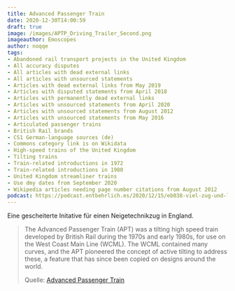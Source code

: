 ```yaml
---
title: Advanced Passenger Train
date: 2020-12-30T14:00:59
draft: true
image: /images/APTP_Driving_Trailer_Second.png
imageauthor: Emoscopes
author: noqqe
tags:
- Abandoned rail transport projects in the United Kingdom
- All accuracy disputes
- All articles with dead external links
- All articles with unsourced statements
- Articles with dead external links from May 2019
- Articles with disputed statements from April 2018
- Articles with permanently dead external links
- Articles with unsourced statements from April 2020
- Articles with unsourced statements from August 2012
- Articles with unsourced statements from May 2016
- Articulated passenger trains
- British Rail brands
- CS1 German-language sources (de)
- Commons category link is on Wikidata
- High-speed trains of the United Kingdom
- Tilting trains
- Train-related introductions in 1972
- Train-related introductions in 1980
- United Kingdom streamliner trains
- Use dmy dates from September 2020
- Wikipedia articles needing page number citations from August 2012
podcast: https://podcast.entbehrlich.es/2020/12/15/eb038-viel-zug-und-leid/
---
```


Eine gescheiterte Initative für einen Neigetechnikzug in England.

> The Advanced Passenger Train (APT) was a tilting high speed train developed by
> British Rail during the 1970s and early 1980s, for use on the West Coast Main
> Line (WCML). The WCML contained many curves, and the APT pioneered the concept
> of active tilting to address these, a feature that has since been copied on
> designs around the world.
>
> Quelle: [Advanced Passenger Train](https://en.wikipedia.org/wiki/Advanced_Passenger_Train)

